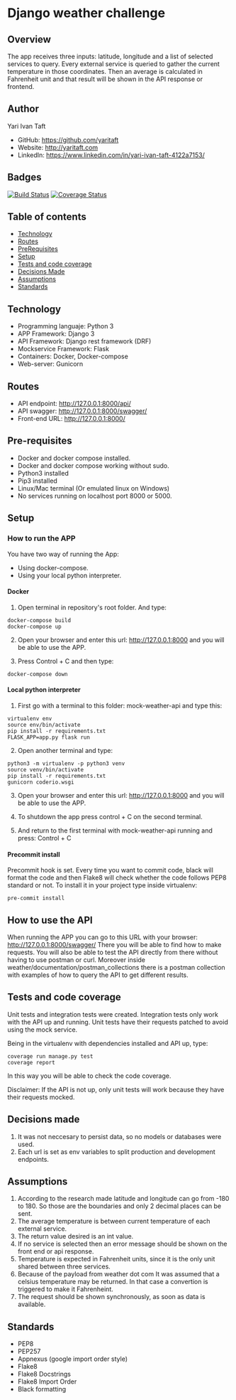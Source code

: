 # Django weather challenge

## Overview

The app receives three inputs: latitude, longitude and a list of selected services to query.
Every external service is queried to gather the current temperature in those coordinates.
Then an average is calculated in Fahrenheit unit and that result will be shown in the API response or frontend.

## Author

Yari Ivan Taft

- GitHub: https://github.com/yaritaft
- Website: http://yaritaft.com
- LinkedIn: https://www.linkedin.com/in/yari-ivan-taft-4122a7153/

## Badges

[![Build Status](https://travis-ci.org/yaritaft/django_weather_challenge.svg?branch=master)](https://travis-ci.org/yaritaft/django_weather_challenge)
[![Coverage Status](https://coveralls.io/repos/github/yaritaft/my_django_web_page/badge.svg?branch=master)](https://coveralls.io/github/yaritaft/my_django_web_page?branch=master)

## Table of contents

- [Technology](#Technology)
- [Routes](#Routes)
- [PreRequisites](#Pre-requisites)
- [Setup](#Setup)
- [Tests and code coverage](#Tests-and-code-coverage)
- [Decisions Made](#Decisions-made)
- [Assumptions](#Assumptions)
- [Standards](#Standards)

## Technology

- Programming languaje: Python 3
- APP Framework: Django 3
- API Framework: Django rest framework (DRF)
- Mockservice Framework: Flask
- Containers: Docker, Docker-compose
- Web-server: Gunicorn

## Routes

- API endpoint: http://127.0.0.1:8000/api/
- API swagger: http://127.0.0.1:8000/swagger/
- Front-end URL: http://127.0.0.1:8000/

## Pre-requisites

- Docker and docker compose installed.
- Docker and docker compose working without sudo.
- Python3 installed
- Pip3 installed
- Linux/Mac terminal (Or emulated linux on Windows)
- No services running on localhost port 8000 or 5000.

## Setup

### How to run the APP

You have two way of running the App:
- Using docker-compose.
- Using your local python interpreter.

#### Docker
1) Open terminal in repository's root folder. And type:
```
docker-compose build
docker-compose up
```

2) Open your browser and enter this url: http://127.0.0.1:8000 and you will be able to use the APP.

3) Press Control + C and then type:
```
docker-compose down
```

#### Local python interpreter
1) First go with a terminal to this folder: mock-weather-api and type this:
```
virtualenv env
source env/bin/activate
pip install -r requirements.txt
FLASK_APP=app.py flask run
```

2) Open another terminal and type:
```
python3 -m virtualenv -p python3 venv
source venv/bin/activate
pip install -r requirements.txt
gunicorn coderio.wsgi
```
3) Open your browser and enter this url: http://127.0.0.1:8000 and you will be able to use the APP.

4) To shutdown the app press control + C on the second terminal.

5) And return to the first terminal with mock-weather-api running and press: Control + C

#### Precommit install

Precommit hook is set. Every time you want to commit code, black will format the code and then Flake8 will check whether the code follows PEP8 standard or not. To install it in your project type inside virtualenv:

```
pre-commit install
```

## How to use the API

When running the APP you can go to this URL with your browser: http://127.0.0.1:8000/swagger/
There you will be able to find how to make requests. You will also be able to test the API directly from there without having to use postman or curl.
Moreover inside weather/documentation/postman_collections there is a postman collection with examples of how to query the API to get different results.

## Tests and code coverage
Unit tests and integration tests were created. Integration tests only work with the API up and running.
Unit tests have their requests patched to avoid using the mock service.

Being in the virtualenv with dependencies installed and API up, type:

```
coverage run manage.py test
coverage report
```

In this way you will be able to check the code coverage.

Disclaimer: If the API is not up, only unit tests will work because they have their requests mocked.

## Decisions made

1) It was not neccesary to persist data, so no models or databases were used.
2) Each url is set as env variables to split production and development endpoints.

## Assumptions

1) According to the research made latitude and longitude can go from -180 to 180. So those are the boundaries and only 2 decimal places can be sent.
2) The average temperature is between current temperature of each external service.
3) The return value desired is an int value.
4) If no service is selected then an error message should be shown on the front end or api response.
5) Temperature is expected in Fahrenheit units, since it is the only unit shared between three services.
5) Because of the payload from weather dot com It was assumed that a celsius temperature may be returned. In that case a convertion is triggered to make it Fahrenheint.
6) The request should be shown synchronously, as soon as data is available.

## Standards

- PEP8
- PEP257
- Appnexus (google import order style)
- Flake8
- Flake8 Docstrings
- Flake8 Import Order
- Black formatting

